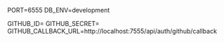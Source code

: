 PORT=6555
DB_ENV=development

GITHUB_ID=
GITHUB_SECRET=
GITHUB_CALLBACK_URL=http://localhost:7555/api/auth/github/callback